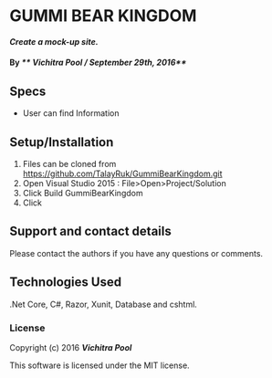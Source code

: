 ﻿# GUMMI BEAR KINGDOM

#### _Create a mock-up site._

#### By _** Vichitra Pool / September 29th, 2016**_

## Specs
 * User can find Information



## Setup/Installation
1. Files can be cloned from https://github.com/TalayRuk/GummiBearKingdom.git 
2. Open Visual Studio 2015 : File>Open>Project/Solution
3. Click Build GummiBearKingdom 
4. Click 


## Support and contact details

Please contact the authors if you have any questions or comments.

## Technologies Used

.Net Core, C#, Razor, Xunit, Database and cshtml.

### License

Copyright (c) 2016 **_Vichitra Pool_**

This software is licensed under the MIT license.